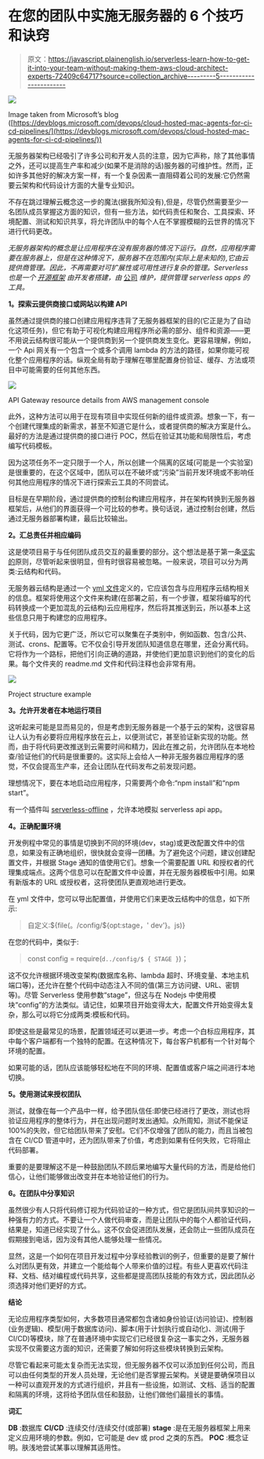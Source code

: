 # 在您的团队中实施无服务器的 6 个技巧和诀窍

> 原文：<https://javascript.plainenglish.io/serverless-learn-how-to-get-it-into-your-team-without-making-them-aws-cloud-architect-experts-72409c64717?source=collection_archive---------5----------------------->

![](img/fe78581cb65e006a97ec876d02939490.png)

Image taken from Microsoft’s blog ([https://devblogs.microsoft.com/devops/cloud-hosted-mac-agents-for-ci-cd-pipelines/](https://devblogs.microsoft.com/devops/cloud-hosted-mac-agents-for-ci-cd-pipelines/))

无服务器架构已经吸引了许多公司和开发人员的注意，因为它声称，除了其他事情之外，还可以提高生产率和减少(如果不是消除的话)服务器的可维护性。然而，正如许多其他好的解决方案一样，有一个复杂因素一直阻碍着公司的发展:它仍然需要云架构和代码设计方面的大量专业知识。

不存在跳过理解云概念这一步的魔法(据我所知没有),但是，尽管仍然需要至少一名团队成员掌握这方面的知识，但有一些方法，如代码责任和聚合、工具探索、环境配置、测试和知识共享，将允许团队中的每个人在不掌握模糊的云世界的情况下进行代码更改。

*无服务器架构的概念是让应用程序在没有服务器的情况下运行。自然，应用程序需要在服务器上，但是在这种情况下，服务器不在范围内(实际上是未知的),它由云提供商管理。因此，不再需要对可扩展性或可用性进行复杂的管理。Serverless 也是一个* [*开源框架*](https://github.com/serverless/serverless) *由开发者搭建，由* [公司](https://serverless.com/) *维护，提供管理 serverless apps 的工具。*

**1。探索云提供商接口或网站以构建 API**

虽然通过提供商的接口创建应用程序违背了无服务器框架的目的(它正是为了自动化这项任务)，但它有助于可视化构建应用程序所必需的部分、组件和资源——更不用说云结构很可能从一个提供商到另一个提供商发生变化。更容易理解，例如，一个 Api 网关有一个包含一个或多个调用 lambda 的方法的路径，如果你能可视化整个应用程序的话。纵观全局有助于理解在哪里配置身份验证、缓存、方法或项目中可能需要的任何其他东西。

![](img/6dcc0acecb8414a021bb75bc27b5cabf.png)

API Gateway resource details from AWS management console

此外，这种方法可以用于在现有项目中实现任何新的组件或资源。想象一下，有一个创建代理集成的新需求，甚至不知道它是什么，或者提供商的解决方案是什么。最好的方法是通过提供商的接口进行 POC，然后在验证其功能和局限性后，考虑编写代码模板。

因为这项任务不一定只限于一个人，所以创建一个隔离的区域(可能是一个实验室)是很重要的，在这个区域中，团队可以在不破坏或“污染”当前开发环境或不影响任何其他应用程序的情况下进行探索云工具的不同尝试。

目标是在早期阶段，通过提供商的控制台构建应用程序，并在架构转换到无服务器框架后，从他们的界面获得一个可比较的参考。换句话说，通过控制台创建，然后通过无服务器部署构建，最后比较输出。

**2。汇总责任并相应编码**

这是使项目易于与任何团队成员交互的最重要的部分。这个想法是基于第一条[坚实的](https://dev.to/annalara/solid-programming-part-1-single-responsibility-principle-1ki6)原则，尽管听起来很明显，但有时很容易被忽略。一般来说，项目可以分为两类:云结构和代码。

无服务器云结构是通过一个 [yml 文件](https://serverless.com/framework/docs/providers/aws/guide/serverless.yml/)定义的，它应该包含与应用程序云结构相关的信息。框架将使用这个文件来构建(在部署之前，有一个步骤，框架将编写的代码转换成一个更加混乱的云结构)云应用程序，然后将其推送到云，所以基本上这些信息只用于构建您的应用程序。

关于代码，因为它更广泛，所以它可以聚集在子类别中，例如函数、包含/公共、测试、crons、配置等。它不仅会引导开发团队知道信息在哪里，还会分离代码。它将作为一个路标，把他们引向正确的道路，并使他们更加意识到他们的变化的后果。每个文件夹的 readme.md 文件和代码注释也会非常有用。

![](img/fd1643abbd25a74472660c37e9e3ba19.png)

Project structure example

**3。允许开发者在本地运行项目**

这听起来可能是显而易见的，但是考虑到无服务器是一个基于云的架构，这很容易让人认为有必要将应用程序放在云上，以便测试它，甚至验证新实现的功能。然而，由于将代码更改推送到云需要时间和精力，因此在推之前，允许团队在本地检查/验证他们的代码是很重要的。这实际上会给人一种非无服务器应用程序的感觉，不仅会提高生产率，还会让团队在代码发布之前发现问题。

理想情况下，要在本地启动应用程序，只需要两个命令:“npm install”和“npm start”。

有一个插件叫 [serverless-offline](https://github.com/dherault/serverless-offline) ，允许本地模拟 serverless api app。

**4。正确配置环境**

开发例程中常见的事情是切换到不同的环境(dev，stag)或更改配置文件中的信息，如果没有正确地组织，很快就会变得一团糟。为了避免这个问题，建议创建配置文件，并根据 Stage 通知的值使用它们。想象一个需要配置 URL 和授权者的代理集成端点。这两个信息可以在配置文件中设置，并在无服务器模板中引用。如果有新版本的 URL 或授权者，这将使团队更直观地进行更改。

在 yml 文件中，您可以导出配置值，并使用它们来更改云结构中的信息，如下所示:

> 自定义:${file(。/config/${opt:stage，' dev'}。js)}

在您的代码中，类似于:

> const config = require(` d../config/$ { STAGE } `)；

这不仅允许根据环境改变架构(数据库名称、lambda 超时、环境变量、本地主机端口等)，还允许在整个代码中动态注入不同的值(第三方访问键、URL、密钥等)。尽管 Serverless 使用参数“stage”，但这与在 Nodejs 中使用模块“config”的方法类似。请记住，如果项目开始变得太大，配置文件开始变得太复杂，那么可以将它分成两类:模板和代码。

即使这些是最常见的场景，配置领域还可以更进一步。考虑一个白标应用程序，其中每个客户端都有一个独特的配置。在这种情况下，每台客户机都有一个针对每个环境的配置。

如果可能的话，团队应该能够轻松地在不同的环境、配置值或客户端之间进行本地切换。

**5。使用测试来授权团队**

测试，就像在每一个产品中一样，给予团队信任:即使已经进行了更改，测试也将验证应用程序的整体行为，并在出现问题时发出通知。众所周知，测试不能保证 100%的失败，但它给团队带来了安慰。它们不仅增强了团队的能力，而且当被包含在 CI/CD 管道中时，还为团队带来了价值，考虑到如果有任何失败，它将阻止代码部署。

重要的是要理解这不是一种鼓励团队不顾后果地编写大量代码的方法，而是给他们信心，让他们能够做出改变并在本地验证他们的行为。

**6。在团队中分享知识**

虽然很少有人只将代码修订视为代码验证的一种方式，但它是团队间共享知识的一种强有力的方式。不要让一个人做代码审查，而是让团队中的每个人都验证代码，结果是，知道已经实现了什么。这不仅会促进团队发展，还会防止一些团队成员在假期接到电话，因为没有其他人能够处理一些情况。

显然，这是一个如何在项目开发过程中分享经验教训的例子，但重要的是要了解什么对团队更有效，并建立一个能给每个人带来价值的过程。有些人更喜欢代码注释、文档、结对编程或代码共享，这些都是提高团队技能的有效方式，因此团队必须选择对他们更好的方式。

**结论**

无论应用程序类型如何，大多数项目通常都包含诸如身份验证(访问验证)、控制器(业务逻辑)、模型(用于数据库访问)、脚本(用于计划执行或自动化)、测试(用于 CI/CD)等模块，除了在普通环境中实现它们已经很复杂这一事实之外，无服务器实现不仅需要这方面的知识，还需要了解如何将这些模块转换到云架构。

尽管它看起来可能太复杂而无法实现，但无服务器不仅可以添加到任何公司，而且可以由任何类型的开发人员处理，无论他们是否掌握云架构。关键是要确保项目以一种可以直观开发的方式进行组织，并且有一些设施，如测试、文档、适当的配置和隔离的环境，这将给予团队信任和鼓励，让他们做他们最擅长的事情。

**词汇**

**DB** :数据库
**CI/CD** :连续交付/连续交付(或部署)
**stage** :是在无服务器框架上用来定义应用环境的参数。例如，它可能是 dev 或 prod 之类的东西。
**POC** :概念证明。肤浅地尝试某事以理解其适用性。